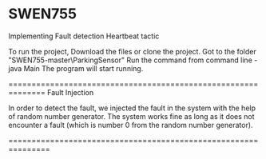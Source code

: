 # SWEN755
Implementing Fault detection Heartbeat tactic

To run the project, Download the files or clone the project. 
Got to the folder "SWEN755-master\ParkingSensor"
Run the command from command line - java Main
The program will start running.

==============================================================
Fault Injection

In order to detect the fault, we injected the fault in the system with the help of random number generator.
The system works fine as long as it does not encounter a fault (which is number 0 from the random number generator).

===============================================================
